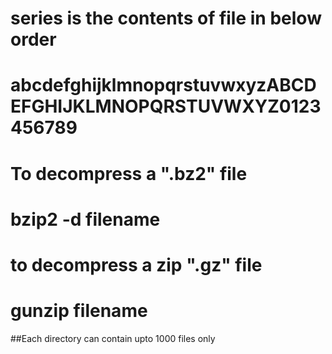 # series is the contents of file in below order 

#  abcdefghijklmnopqrstuvwxyzABCDEFGHIJKLMNOPQRSTUVWXYZ0123456789 

# To decompress a ".bz2" file

# bzip2 -d filename

# to decompress a zip ".gz" file

# gunzip filename 

##Each directory can contain upto 1000 files only 
